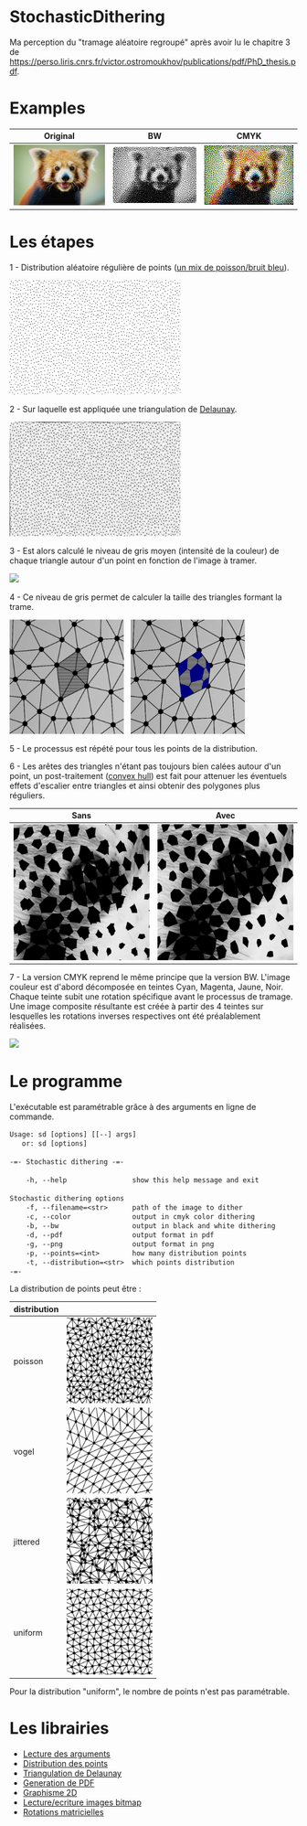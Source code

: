 # StochasticDithering

Ma perception du "tramage aléatoire regroupé" après avoir lu le chapitre 3 de https://perso.liris.cnrs.fr/victor.ostromoukhov/publications/pdf/PhD_thesis.pdf.

# Examples

 Original | BW                                    | CMYK    |
---      | -------                               | ------- |
<img src="img/rr.png" width="250">  | <img src="/bw_rr.png" width="250"> | <img src="/cmyk_rr.png" width="250">   |

# Les étapes

1 - Distribution aléatoire régulière de points ([un mix de poisson/bruit bleu](https://www.cs.ubc.ca/~rbridson/docs/bridson-siggraph07-poissondisk.pdf)).

<img src="img/poisson.png" height="200">

2 - Sur laquelle est appliquée une triangulation de [Delaunay](https://fr.wikipedia.org/wiki/Triangulation_de_Delaunay).

<img src="img/delaynay.png" height="200">

3 - Est alors calculé le niveau de gris moyen (intensité de la couleur) de chaque triangle autour d'un point en fonction de l'image à tramer.

<img src="img/dither.png" height="200">

4 - Ce niveau de gris permet de calculer la taille des triangles formant la trame.

<img src="img/triangles.png" height="200"> &nbsp; <img src="img/trame.png" height="200">

5 - Le processus est répété pour tous les points de la distribution. 

6 - Les arêtes des triangles n'étant pas toujours bien calées autour d'un point, un post-traitement ([convex hull](https://en.wikipedia.org/wiki/Convex_hull_algorithms)) est fait pour attenuer les éventuels effets d'escalier entre triangles et ainsi obtenir des polygones plus réguliers.

Sans | Avec                                    |
---  | -------                                 |
<img src="img/without.png" width="250">  | <img src="/img/with.png" width="250"> |


7 - La version CMYK reprend le même principe que la version BW. L'image couleur est d'abord décomposée en teintes Cyan, Magenta, Jaune, Noir. Chaque teinte subit une rotation spécifique avant le processus de tramage. Une image composite résultante est créée à partir des 4 teintes sur lesquelles les rotations inverses respectives ont été préalablement réalisées.

<img src="cmyk_rr_10.png" width="250">

# Le programme

L'exécutable est paramétrable grâce à des arguments en ligne de commande.

```
Usage: sd [options] [[--] args]
   or: sd [options]

-=- Stochastic dithering -=-

    -h, --help                show this help message and exit

Stochastic dithering options
    -f, --filename=<str>      path of the image to dither
    -c, --color               output in cmyk color dithering
    -b, --bw                  output in black and white dithering
    -d, --pdf                 output format in pdf
    -g, --png                 output format in png
    -p, --points=<int>        how many distribution points
    -t, --distribution=<str>  which points distribution
-=-
```

La distribution de points peut être :

distribution |  &nbsp;                                   |
---  | -------                                 |
poisson | <img src="/img/poisson_dist.png" width="150"> |
vogel | <img src="/img/vogel_dist.png" width="150"> |
jittered | <img src="/img/jittered_dist.png" width="150"> |
uniform | <img src="/img/uniform_dist.png" width="150"> |

Pour la distribution "uniform", le nombre de points n'est pas paramétrable.

# Les librairies

- [Lecture des arguments](https://github.com/Cofyc/argparse)
- [Distribution des points](https://github.com/corporateshark/poisson-disk-generator)
- [Triangulation de Delaunay](https://github.com/abellgithub/delaunator-cpp)
- [Generation de PDF](https://github.com/libharu/libharu)
- [Graphisme 2D](https://www.cairographics.org/)
- [Lecture/ecriture images bitmap](https://github.com/nothings/stb)
- [Rotations matricielles](https://github.com/felselva/mathc)
